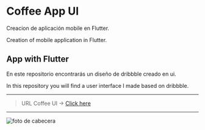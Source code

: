 # Coffee App UI

Creacion de aplicación mobile en Flutter.

Creation of mobile application in Flutter.

## App with Flutter

En este repositorio encontrarás un diseño de dribbble creado en ui.

In this repository you will find a user interface I made based on dribbble.

---------------------------------------------------------------------------------------------------------


> URL Coffee UI ->
[Click here](https://dribbble.com/shots/15475209-Coffee-Shop-Mobile-Apps-Dark-Mode/)


---------------------------------------------------------------------------------------------------------
![foto de cabecera](https://cdn.dribbble.com/users/2947819/screenshots/15475209/media/429371ad39efd45ffeddf587b2e8c6e3.png)
